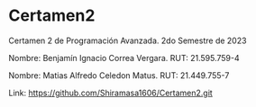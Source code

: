 # Certamen2
Certamen 2 de Programación Avanzada. 2do Semestre de 2023

Nombre: Benjamín Ignacio Correa Vergara. RUT: 21.595.759-4

Nombre: Matias Alfredo Celedon Matus. RUT: 21.449.755-7

Link: https://github.com/Shiramasa1606/Certamen2.git
